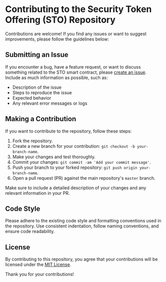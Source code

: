 # Contributing to the Security Token Offering (STO) Repository

Contributions are welcome! If you find any issues or want to suggest improvements, please follow the guidelines below:

## Submitting an Issue

If you encounter a bug, have a feature request, or want to discuss something related to the STO smart contract, please [create an issue](https://github.com/your-username/sto-repo/issues/new). Include as much information as possible, such as:

- Description of the issue
- Steps to reproduce the issue
- Expected behavior
- Any relevant error messages or logs

## Making a Contribution

If you want to contribute to the repository, follow these steps:

1. Fork the repository.
2. Create a new branch for your contribution: `git checkout -b your-branch-name`.
3. Make your changes and test thoroughly.
4. Commit your changes: `git commit -am 'Add your commit message'`.
5. Push your branch to your forked repository: `git push origin your-branch-name`.
6. Open a pull request (PR) against the main repository's `master` branch.

Make sure to include a detailed description of your changes and any relevant information in your PR.

## Code Style

Please adhere to the existing code style and formatting conventions used in the repository. Use consistent indentation, follow naming conventions, and ensure code readability.

## License

By contributing to this repository, you agree that your contributions will be licensed under the [MIT License](LICENSE).

Thank you for your contributions!
